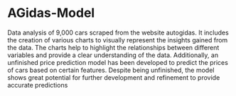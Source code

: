 # AGidas-Model

Data analysis of 9,000 cars scraped from the website autogidas. It includes the creation of various charts to visually represent the insights gained from the data. The charts help to highlight the relationships between different variables and provide a clear understanding of the data. Additionally, an unfinished price prediction model has been developed to predict the prices of cars based on certain features. Despite being unfinished, the model shows great potential for further development and refinement to provide accurate predictions

